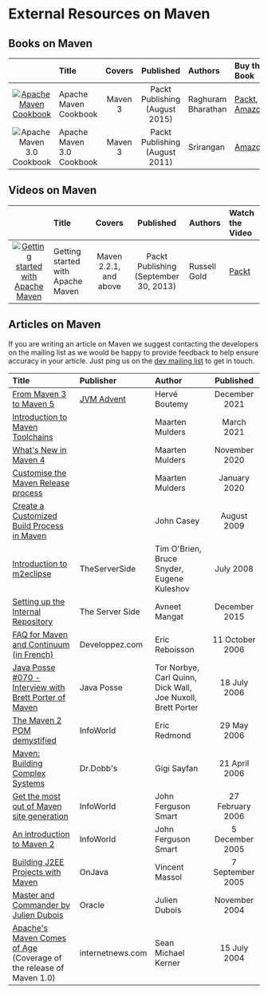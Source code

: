 <!--
Licensed to the Apache Software Foundation (ASF) under one
or more contributor license agreements.  See the NOTICE file
distributed with this work for additional information
regarding copyright ownership.  The ASF licenses this file
to you under the Apache License, Version 2.0 (the
"License"); you may not use this file except in compliance
with the License.  You may obtain a copy of the License at

http://www.apache.org/licenses/LICENSE-2.0

Unless required by applicable law or agreed to in writing,
software distributed under the License is distributed on an
"AS IS" BASIS, WITHOUT WARRANTIES OR CONDITIONS OF ANY
KIND, either express or implied.  See the License for the
specific language governing permissions and limitations
under the License.
-->

<head>
   <title>External Resources on Maven</title>
   <meta name="author" content="Brett Porter" />
   <meta name="author" content="Vincent Massol" />
</head>

# External Resources on Maven

## Books on Maven

|                                                                                                                                                | Title                     | Covers  |           Published            | Authors            | Buy the Book                                                                                                                                                                            |
|:----------------------------------------------------------------------------------------------------------------------------------------------:|:--------------------------|:-------:|:------------------------------:|:-------------------|:----------------------------------------------------------------------------------------------------------------------------------------------------------------------------------------|
| [![Apache Maven Cookbook](images/books/apache_maven_cookbook.jpg)](https://www.packtpub.com/en-us/product/apache-maven-cookbook-9781785289453) | Apache Maven Cookbook     | Maven 3 | Packt Publishing (August 2015) | Raghuram Bharathan | [Packt](https://www.packtpub.com/en-us/product/apache-maven-cookbook-9781785289453), [Amazon](https://www.amazon.com/Apache-Maven-Cookbook-Raghuram-Bharathan/dp/1785286129/ref=sr_1_1) |
|                                      ![Apache Maven 3.0 Cookbook](images/books/apache_maven_cookbook.jpg)                                      | Apache Maven 3.0 Cookbook | Maven 3 | Packt Publishing (August 2011) | Srirangan          | [Amazon](https://www.amazon.com/Apache-Maven-3-Cookbook-Srirangan/dp/1849512442/ref=sr_1_1?ie=UTF8&amp;qid=1315861966&amp;sr=8-1)                                                       |

## Videos on Maven

|                                                                                                                                                    | Title                             |         Covers         |               Published               | Authors      | Watch the Video                                                                   |
|:--------------------------------------------------------------------------------------------------------------------------------------------------:|:----------------------------------|:----------------------:|:-------------------------------------:|:-------------|:----------------------------------------------------------------------------------|
| [![Getting started with Apache Maven](images/books/getting_started.png)](https://www.youtube.com/playlist?list=PLTgRMOcmRb3OGBIfqPSZFk0Nn0B4xGZqs) | Getting started with Apache Maven | Maven 2.2.1, and above | Packt Publishing (September 30, 2013) | Russell Gold | [Packt](https://www.youtube.com/playlist?list=PLTgRMOcmRb3OGBIfqPSZFk0Nn0B4xGZqs) |

## Articles on Maven

If you are writing an article on Maven we suggest contacting the developers on the mailing list as we would be happy to
provide feedback to help ensure accuracy in your article.
Just ping us on the [dev mailing list](mailing-lists.html) to get in touch.

| Title                                                                                                                                                      | Publisher                                 | Author                                                      |    Published     |
|:-----------------------------------------------------------------------------------------------------------------------------------------------------------|:------------------------------------------|:------------------------------------------------------------|:----------------:|
| [From Maven 3 to Maven 5](https://www.javaadvent.com/2021/12/from-maven-3-to-maven-5.html)                                                                 | [JVM Advent](https://www.javaadvent.com/) | Hervé Boutemy                                               |  December 2021   |
| [Introduction to Maven Toolchains](https://maarten.mulders.it/2021/03/introduction-to-maven-toolchains/)                                                   |                                           | Maarten Mulders                                             |    March 2021    |
| [What's New in Maven 4](https://maarten.mulders.it/2020/11/whats-new-in-maven-4/)                                                                          |                                           | Maarten Mulders                                             |  November 2020   |
| [Customise the Maven Release process](https://maarten.mulders.it/2020/01/customise-the-maven-release-process/)                                             |                                           | Maarten Mulders                                             |   January 2020   |
| [Create a Customized Build Process in Maven](http://www.sonatype.com/people/2009/08/create-a-customized-build-process-in-maven/)                           |                                           | John Casey                                                  |   August 2009    |
| [Introduction to m2eclipse](https://www.theserverside.com/news/1363817/Introduction-to-m2eclipse)                                                          | TheServerSide                             | Tim O'Brien, Bruce Snyder, Eugene Kuleshov                  |    July 2008     |
| [Setting up the Internal Repository](https://www.theserverside.com/news/1364121/Setting-Up-a-Maven-Repository)                                                                                                                     | The Server Side                           | Avneet Mangat                                               |  December 2015   |
| [FAQ for Maven and Continuum (in French)](http://java.developpez.com/faq/maven/)                                                                           | Developpez.com                            | Eric Reboisson                                              | 11 October 2006  |
| [Java Posse #070 - Interview with Brett Porter of Maven](http://www.javaposse.com/index.php?post_id=112128)                                                | Java Posse                                | Tor Norbye, Carl Quinn, Dick Wall, Joe Nuxoll, Brett Porter |   18 July 2006   |
| [The Maven 2 POM demystified](https://www.infoworld.com/article/2157688/the-maven-2-pom-demystified.html)                                                           | InfoWorld                                 | Eric Redmond                                                |   29 May 2006    |
| [Maven: Building Complex Systems](https://www.drdobbs.com/architecture-and-design/maven-building-complex-systems/186100398)                                | Dr.Dobb's                                 | Gigi Sayfan                                                 |  21 April 2006   |
| [Get the most out of Maven site generation](https://www.infoworld.com/article/2157610/get-the-most-out-of-maven-2-site-generation.html)                                             | InfoWorld                                 | John Ferguson Smart                                         | 27 February 2006 |
| [An introduction to Maven 2](https://www.infoworld.com/article/2160333/an-introduction-to-maven-2.html)                                           | InfoWorld                                 | John Ferguson Smart                                         | 5 December 2005  |
| [Building J2EE Projects with Maven](https://web.archive.org/web/20051228123436/http://www.onjava.com/pub/a/onjava/2005/09/07/maven.html)                   | OnJava                                    | Vincent Massol                                              | 7 September 2005 |
| [Master and Commander by Julien Dubois](https://web.archive.org/web/20041217085616/http://www.oracle.com/technology/pub/articles/masterj2ee/j2ee_wk2.html) | Oracle                                    | Julien Dubois                                               |  November 2004   |
| [Apache's Maven Comes of Age](http://www.internetnews.com/dev-news/article.php/3381841) (Coverage of the release of Maven 1.0)                             | internetnews.com                          | Sean Michael Kerner                                         |   15 July 2004   |

